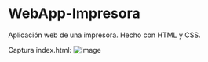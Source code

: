 # WebApp-Impresora
Aplicación web de una impresora. Hecho con HTML y CSS.

Captura index.html:
![image](https://github.com/user-attachments/assets/8e8582de-9771-4b4f-a55b-a6386c737615)
